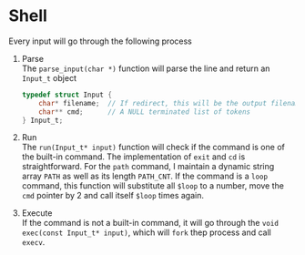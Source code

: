 # Shell

Every input will go through the following process  
1. Parse  
    The `parse_input(char *)` function will parse the line and return an `Input_t` object
    ```c
    typedef struct Input {
        char* filename;  // If redirect, this will be the output filename, otherwise it will be null
        char** cmd;      // A NULL terminated list of tokens
    } Input_t;
    ```
2. Run  
    The `run(Input_t* input)` function will check if the command is one of the built-in command. The implementation of `exit` and `cd` is straightforward. For the `path` command, I maintain a dynamic string array `PATH` as well as its length `PATH_CNT`. If the command is a `loop` command, this function will substitute all `$loop` to a number, move the `cmd` pointer by 2 and call itself `$loop` times again.

3. Execute  
    If the command is not a built-in command, it will go through the `void exec(const Input_t* input)`, which will `fork` thep process and call `execv`. 